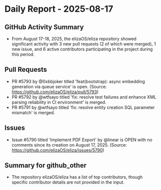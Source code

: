 # Daily Report - 2025-08-17

## GitHub Activity Summary
- From August 17-18, 2025, the elizaOS/eliza repository showed significant activity with 3 new pull requests (2 of which were merged), 1 new issue, and 6 active contributors participating in the project during this period.

## Pull Requests
- PR #5793 by @0xbbjoker titled 'feat(bootstrap): async embedding generation via queue service' is open. (Source: https://github.com/elizaOS/eliza/pull/5793)
- PR #5792 by @wtfsayo titled 'fix: resolve test failures and enhance XML parsing reliability in CI environment' is merged.
- PR #5791 by @wtfsayo titled 'fix: resolve entity creation SQL parameter mismatch' is merged.

## Issues
- Issue #5790 titled 'Implement PDF Export' by @linear is OPEN with no comments since its creation on August 17, 2025. (Source: https://github.com/elizaOS/eliza/issues/5790)

## Summary for github_other
- The repository elizaOS/eliza has a list of top contributors, though specific contributor details are not provided in the input.